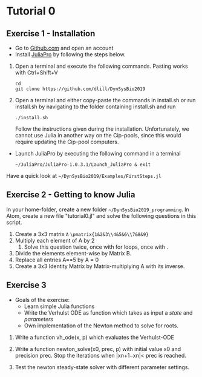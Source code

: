 # Tutorial 0

## Exercise 1 - Installation

* Go to [Github.com](https://www.github.com) and open an account
* Install [JuliaPro](https://juliacomputing.com/products/juliapro.html) by following the steps below.

1. Open a terminal and execute the following commands. Pasting works with Ctrl+Shift+V

    ```
    cd
    git clone https://github.com/dlill/DynSysBio2019
    ```

1. Open a terminal and either copy-paste the commands in install.sh or
run install.sh by navigating to the folder containing install.sh and run

    ```
    ./install.sh
    ```

    Follow the instructions given during the installation.
    Unfortunately, we cannot use Julia in another way on the Cip-pools, since this would require updating the Cip-pool computers.

* Launch JuliaPro by executing the following command in a terminal

    ```
    ~/JuliaPro/JuliaPro-1.0.3.1/Launch_JuliaPro & exit
    ```

Have a quick look at `~/DynSysBio2019/Examples/FirstSteps.jl`

## Exercise 2 - Getting to know Julia

In your home-folder, create a new folder `~/DynSysBio2019_programming`.
In Atom, create a new file "tutorial0.jl" and solve the following questions in this script.


1. Create a 3x3 matrix `A`
    ``\pmatrix{1&2&3\\4&5&6\\7&8&9}``
1. Multiply each element of A by 2
    1. Solve this question twice, once with for loops, once with .
1. Divide the elements element-wise by Matrix B.
1. Replace all entries A==5 by A = 0
1. Create a 3x3 Identity Matrix by Matrix-multiplying A with its inverse.


## Exercise 3

* Goals of the exercise:
    * Learn simple Julia functions
    * Write the Verhulst ODE as function which takes as input a *state* and *parameters*
    * Own implementation of the Newton method to solve for roots.

1. Write a function vh_ode(x, p) which evaluates the Verhulst-ODE


1. Write a function newton_solve(x0, prec, p) with initial value x0 and precision prec. Stop the iterations when |xn+1−xn|< prec is reached.
1. Test the newton steady-state solver with different parameter settings.
